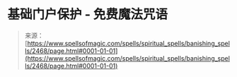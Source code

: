<!--yml

category: 未分类

date: 2024-06-12 18:36:09

-->

# 基础门户保护 - 免费魔法咒语

> 来源：[https://www.spellsofmagic.com/spells/spiritual_spells/banishing_spells/2468/page.html#0001-01-01](https://www.spellsofmagic.com/spells/spiritual_spells/banishing_spells/2468/page.html#0001-01-01)
